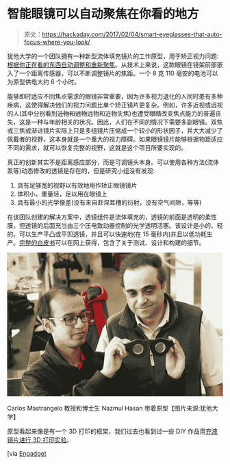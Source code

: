 # 智能眼镜可以自动聚焦在你看的地方

> 原文：<https://hackaday.com/2017/02/04/smart-eyeglasses-that-auto-focus-where-you-look/>

犹他大学的一个团队拥有一种新型流体填充镜片的工作原型，用于矫正视力问题:[根据你正在看的东西自动调整和重新聚焦](https://unews.utah.edu/i-can-see-clearly-now/)。从技术上来说，这款眼镜在镜架前部嵌入了一个距离传感器，可以不断调整镜片的焦距。一个 8 克 110 毫安的电池可以为原型供电大约 6 个小时。

能够即时适应不同焦点需求的眼镜非常重要，因为许多视力退化的人同时患有多种疾病，这使得解决他们的视力问题比单个矫正镜片更复杂。例如，许多近视或远视的人(其中分别看到~~近物和远物~~远物和近物失焦)也遭受眼睛改变焦点能力的普遍丧失，这是一种与年龄相关的状况。因此，人们在不同的情况下需要多副眼镜。双焦或三焦或渐进镜片实际上只是多组镜片压缩成一个较小的形状因子，并大大减少了佩戴者的视野，这本身就是一个重大的视力障碍。如果眼镜镜片能够根据物距适应不同的需求，就可以恢复完整的视野，这就是这个项目所要实现的。

真正的创新其实不是距离感应部分，而是可调镜头本身。可以使用各种方法(流体泵等)动态修改的透镜是存在的，但是研究小组没有发现:

1.  具有足够宽的视野以有效地用作矫正眼镜镜片
2.  体积小，重量轻，足以用在眼镜上
3.  具有最小的光学像差(没有来自菲涅耳槽的衍射，没有空气间隙，等等)

在该团队创建的解决方案中，透镜组件是流体填充的，透镜的前面是透明的柔性膜，但透镜的后面充当由三个压电致动器控制的光学透明活塞。该设计是小的、轻的，可以生产平凸或平凹透镜，并且可以快速地(在 15 毫秒内)并且以低功耗生产。[完整的白皮书](https://www.osapublishing.org/oe/fulltext.cfm?uri=oe-25-2-1221&id=357441)可以在网上获得，包含了关于测试、设计和构建的细节。

![carlos-and-nazmul](img/5ea5807359aa76191b28265e0dc94f73.png)

Carlos Mastrangelo 教授和博士生 Nazmul Hasan 带着原型【图片来源:犹他大学】

原型看起来像是有一个 3D 打印的框架，我们过去也看到过一些 DIY 作品用[充液镜片进行 3D 打印实验](http://hackaday.com/2013/03/06/print-your-own-adjustable-lenses/)。

[via [Engadget](https://www.engadget.com/2017/01/30/electronic-glasses-auto-focus-on-what-youre-looking-at/)